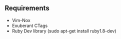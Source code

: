 Requirements
------------

* Vim-Nox
* Exuberant CTags
* Ruby Dev library (sudo apt-get install ruby1.8-dev)
